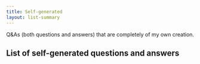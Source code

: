 ```yaml
---
title: Self-generated
layout: list-summary
---
```


Q&As (both questions and answers) that are completely of my own creation.

## List of self-generated questions and answers
